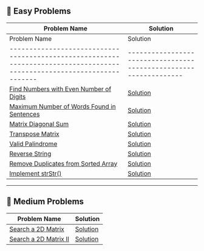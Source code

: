 ## 📂 Easy Problems
| Problem Name | Solution |
|--------------|----------|
| Problem Name                                                                                                            | Solution                                                          |
| ----------------------------------------------------------------------------------------------------------------------- | ----------------------------------------------------------------- |
| [Find Numbers with Even Number of Digits](https://leetcode.com/problems/find-numbers-with-even-number-of-digits/)       | [Solution](./Easy/1295_FindNumbersWithEvenNumberOfDigits.java)    |
| [Maximum Number of Words Found in Sentences](https://leetcode.com/problems/maximum-number-of-words-found-in-sentences/) | [Solution](./Easy/2114_MaximumNumberOfWordsFoundInSentences.java) |
| [Matrix Diagonal Sum](https://leetcode.com/problems/matrix-diagonal-sum/)                                               | [Solution](./Easy/1572_MatrixDiagonalSum.java)                    |
| [Transpose Matrix](https://leetcode.com/problems/transpose-matrix/)                                                     | [Solution](./Easy/867_TransposeMatrix.java)                       |
| [Valid Palindrome](https://leetcode.com/problems/valid-palindrome/)                                                     | [Solution](./Easy/125_ValidPalindrome.java)                       |
| [Reverse String](https://leetcode.com/problems/reverse-string/)                                                         | [Solution](./Easy/344_ReverseString.java)                         |
| [Remove Duplicates from Sorted Array](https://leetcode.com/problems/remove-duplicates-from-sorted-array/)               | [Solution](./Easy/26_RemoveDuplicatesFromSortedArray.java)        |
| [Implement strStr()](https://leetcode.com/problems/implement-strstr/)                                                   | [Solution](./Easy/28_ImplementStrStr.java)                        |



---

## 📂 Medium Problems
| Problem Name | Solution |
|--------------|----------|
| [Search a 2D Matrix](https://leetcode.com/problems/search-a-2d-matrix/) | [Solution](./Medium/74_SearchA2DMatrix.java) |
| [Search a 2D Matrix II](https://leetcode.com/problems/search-a-2d-matrix-ii/) | [Solution](./Medium/240_SearchA2DMatrixII.java) |
